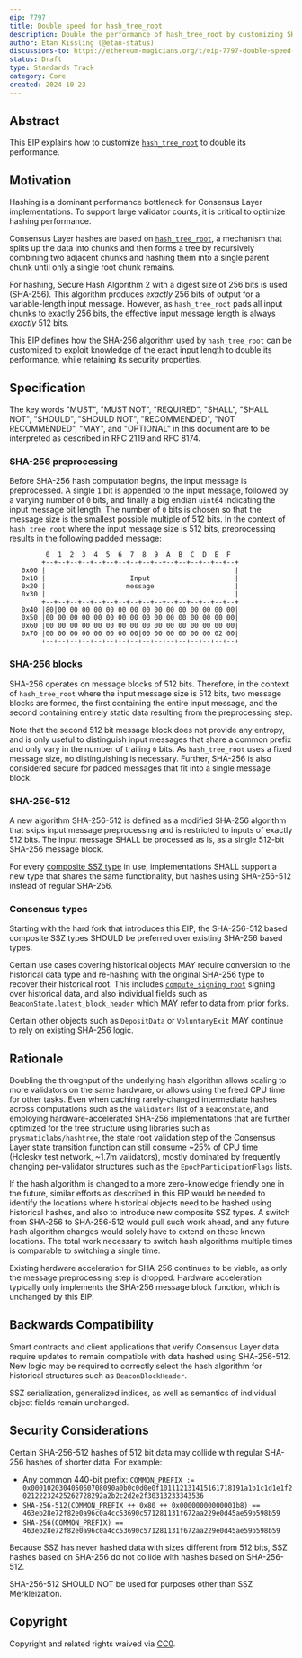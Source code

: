 ```yaml
---
eip: 7797
title: Double speed for hash_tree_root
description: Double the performance of hash_tree_root by customizing SHA-256
author: Etan Kissling (@etan-status)
discussions-to: https://ethereum-magicians.org/t/eip-7797-double-speed-for-hash-tree-root/21447
status: Draft
type: Standards Track
category: Core
created: 2024-10-23
---
```


## Abstract

This EIP explains how to customize [`hash_tree_root`](https://github.com/ethereum/consensus-specs/blob/ef434e87165e9a4c82a99f54ffd4974ae113f732/ssz/simple-serialize.md#merkleization) to double its performance.

## Motivation

Hashing is a dominant performance bottleneck for Consensus Layer implementations. To support large validator counts, it is critical to optimize hashing performance.

Consensus Layer hashes are based on [`hash_tree_root`](https://github.com/ethereum/consensus-specs/blob/ef434e87165e9a4c82a99f54ffd4974ae113f732/ssz/simple-serialize.md#merkleization), a mechanism that splits up the data into chunks and then forms a tree by recursively combining two adjacent chunks and hashing them into a single parent chunk until only a single root chunk remains.

For hashing, Secure Hash Algorithm 2 with a digest size of 256 bits is used (SHA-256). This algorithm produces _exactly_ 256 bits of output for a variable-length input message. However, as `hash_tree_root` pads all input chunks to exactly 256 bits, the effective input message length is always _exactly_ 512 bits.

This EIP defines how the SHA-256 algorithm used by `hash_tree_root` can be customized to exploit knowledge of the exact input length to double its performance, while retaining its security properties.

## Specification

The key words "MUST", "MUST NOT", "REQUIRED", "SHALL", "SHALL NOT", "SHOULD", "SHOULD NOT", "RECOMMENDED", "NOT RECOMMENDED", "MAY", and "OPTIONAL" in this document are to be interpreted as described in RFC 2119 and RFC 8174.

### SHA-256 preprocessing

Before SHA-256 hash computation begins, the input message is preprocessed. A single `1` bit is appended to the input message, followed by a varying number of `0` bits, and finally a big endian `uint64` indicating the input message bit length. The number of `0` bits is chosen so that the message size is the smallest possible multiple of 512 bits. In the context of `hash_tree_root` where the input message size is 512 bits, preprocessing results in the following padded message:

```
         0  1  2  3  4  5  6  7  8  9  A  B  C  D  E  F
        +--+--+--+--+--+--+--+--+--+--+--+--+--+--+--+--+
   0x00 |                                               |
   0x10 |                     Input                     |
   0x20 |                    message                    |
   0x30 |                                               |
        +--+--+--+--+--+--+--+--+--+--+--+--+--+--+--+--+
   0x40 |80|00 00 00 00 00 00 00 00 00 00 00 00 00 00 00|
   0x50 |00 00 00 00 00 00 00 00 00 00 00 00 00 00 00 00|
   0x60 |00 00 00 00 00 00 00 00 00 00 00 00 00 00 00 00|
   0x70 |00 00 00 00 00 00 00 00|00 00 00 00 00 00 02 00|
        +--+--+--+--+--+--+--+--+--+--+--+--+--+--+--+--+
```

### SHA-256 blocks

SHA-256 operates on message blocks of 512 bits. Therefore, in the context of `hash_tree_root` where the input message size is 512 bits, two message blocks are formed, the first containing the entire input message, and the second containing entirely static data resulting from the preprocessing step.

Note that the second 512 bit message block does not provide any entropy, and is only useful to distinguish input messages that share a common prefix and only vary in the number of trailing `0` bits. As `hash_tree_root` uses a fixed message size, no distinguishing is necessary. Further, SHA-256 is also considered secure for padded messages that fit into a single message block.

### SHA-256-512

A new algorithm SHA-256-512 is defined as a modified SHA-256 algorithm that skips input message preprocessing and is restricted to inputs of exactly 512 bits. The input message SHALL be processed as is, as a single 512-bit SHA-256 message block.

For every [composite SSZ type](https://github.com/ethereum/consensus-specs/blob/ef434e87165e9a4c82a99f54ffd4974ae113f732/ssz/simple-serialize.md#composite-types) in use, implementations SHALL support a new type that shares the same functionality, but hashes using SHA-256-512 instead of regular SHA-256.

### Consensus types

Starting with the hard fork that introduces this EIP, the SHA-256-512 based composite SSZ types SHOULD be preferred over existing SHA-256 based types.

Certain use cases covering historical objects MAY require conversion to the historical data type and re-hashing with the original SHA-256 type to recover their historical root. This includes [`compute_signing_root`](https://github.com/ethereum/consensus-specs/blob/ef434e87165e9a4c82a99f54ffd4974ae113f732/specs/phase0/beacon-chain.md#compute_signing_root) signing over historical data, and also individual fields such as `BeaconState.latest_block_header` which MAY refer to data from prior forks.

Certain other objects such as `DepositData` or `VoluntaryExit` MAY continue to rely on existing SHA-256 logic.

## Rationale

Doubling the throughput of the underlying hash algorithm allows scaling to more validators on the same hardware, or allows using the freed CPU time for other tasks. Even when caching rarely-changed intermediate hashes across computations such as the `validators` list of a `BeaconState`, and employing hardware-accelerated SHA-256 implementations that are further optimized for the tree structure using libraries such as `prysmaticlabs/hashtree`, the state root validation step of the Consensus Layer state transition function can still consume ~25% of CPU time (Holesky test network, ~1.7m validators), mostly dominated by frequently changing per-validator structures such as the `EpochParticipationFlags` lists.

If the hash algorithm is changed to a more zero-knowledge friendly one in the future, similar efforts as described in this EIP would be needed to identify the locations where historical objects need to be hashed using historical hashes, and also to introduce new composite SSZ types. A switch from SHA-256 to SHA-256-512 would pull such work ahead, and any future hash algorithm changes would solely have to extend on these known locations. The total work necessary to switch hash algorithms multiple times is comparable to switching a single time.

Existing hardware acceleration for SHA-256 continues to be viable, as only the message preprocessing step is dropped. Hardware acceleration typically only implements the SHA-256 message block function, which is unchanged by this EIP.

## Backwards Compatibility

Smart contracts and client applications that verify Consensus Layer data require updates to remain compatible with data hashed using SHA-256-512. New logic may be required to correctly select the hash algorithm for historical structures such as `BeaconBlockHeader`.

SSZ serialization, generalized indices, as well as semantics of individual object fields remain unchanged.

## Security Considerations

Certain SHA-256-512 hashes of 512 bit data may collide with regular SHA-256 hashes of shorter data. For example:

- Any common 440-bit prefix: `COMMON_PREFIX := 0x000102030405060708090a0b0c0d0e0f101112131415161718191a1b1c1d1e1f202122232425262728292a2b2c2d2e2f30313233343536`
- `SHA-256-512(COMMON_PREFIX ++ 0x80 ++ 0x00000000000001b8) == 463eb28e72f82e0a96c0a4cc53690c571281131f672aa229e0d45ae59b598b59`
- `SHA-256(COMMON_PREFIX) == 463eb28e72f82e0a96c0a4cc53690c571281131f672aa229e0d45ae59b598b59`

Because SSZ has never hashed data with sizes different from 512 bits, SSZ hashes based on SHA-256 do not collide with hashes based on SHA-256-512.

SHA-256-512 SHOULD NOT be used for purposes other than SSZ Merkleization.

## Copyright

Copyright and related rights waived via [CC0](../LICENSE.md).
